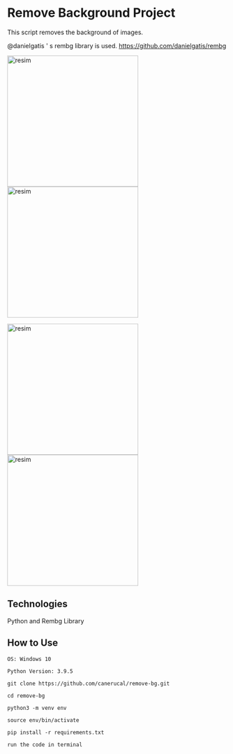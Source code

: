 # Remove Background Project

This script removes the background of images. 

@danielgatis ' s rembg library is used. https://github.com/danielgatis/rembg 

<img width="300" alt="resim" src="https://user-images.githubusercontent.com/60014138/180656107-37d27e20-4837-4a6b-9e5f-6b43e06e431a.png"> <img width="300" alt="resim" src="https://user-images.githubusercontent.com/60014138/180656113-33abce56-862d-4969-8fb8-22057c0eb3a4.png">

<img width="300" alt="resim" src="https://user-images.githubusercontent.com/60014138/180655878-6eb2c32b-d4da-4d12-8b83-f8cf79fad2b6.png"> <img width="300" alt="resim" src="https://user-images.githubusercontent.com/60014138/180655898-1a3d9f2a-067c-4078-82fc-2c540cb9291f.png">

## Technologies
Python and Rembg Library

## How to Use

`OS: Windows 10`

`Python Version: 3.9.5`

`git clone https://github.com/canerucal/remove-bg.git`

`cd remove-bg`

`python3 -m venv env`

`source env/bin/activate`

`pip install -r requirements.txt`

`run the code in terminal`
